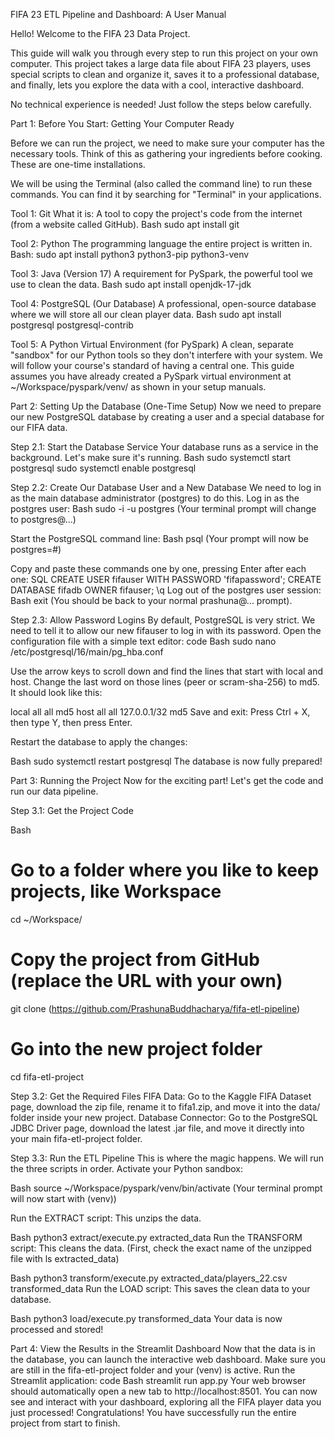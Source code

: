 FIFA 23 ETL Pipeline and Dashboard: A User Manual

Hello! Welcome to the FIFA 23 Data Project.

This guide will walk you through every step to run this project on your own computer. This project takes a large data file about FIFA 23 players, uses special scripts to clean and organize it, saves it to a professional database, and finally, lets you explore the data with a cool, interactive dashboard.

No technical experience is needed! Just follow the steps below carefully.

Part 1: Before You Start: Getting Your Computer Ready

Before we can run the project, we need to make sure your computer has the necessary tools. Think of this as gathering your ingredients before cooking. These are one-time installations.

We will be using the Terminal (also called the command line) to run these commands. You can find it by searching for "Terminal" in your applications.

Tool 1: Git
What it is: A tool to copy the project's code from the internet (from a website called GitHub).
Bash
sudo apt install git


Tool 2: Python
The programming language the entire project is written in.
Bash:
sudo apt install python3 python3-pip python3-venv


Tool 3: Java (Version 17)
 A requirement for PySpark, the powerful tool we use to clean the data.
Bash
sudo apt install openjdk-17-jdk

Tool 4: PostgreSQL (Our Database)
 A professional, open-source database where we will store all our clean player data.
Bash
sudo apt install postgresql postgresql-contrib

Tool 5: A Python Virtual Environment (for PySpark)
A clean, separate "sandbox" for our Python tools so they don't interfere with your system. We will follow your course's standard of having a central one.
This guide assumes you have already created a PySpark virtual environment at ~/Workspace/pyspark/venv/ as shown in your setup manuals.

Part 2: Setting Up the Database (One-Time Setup)
Now we need to prepare our new PostgreSQL database by creating a user and a special database for our FIFA data.

Step 2.1: Start the Database Service
Your database runs as a service in the background. Let's make sure it's running.
Bash
sudo systemctl start postgresql
sudo systemctl enable postgresql

Step 2.2: Create Our Database User and a New Database
We need to log in as the main database administrator (postgres) to do this.
Log in as the postgres user:
Bash
sudo -i -u postgres
(Your terminal prompt will change to postgres@...)

Start the PostgreSQL command line:
Bash
psql
(Your prompt will now be postgres=#)

Copy and paste these commands one by one, pressing Enter after each one:
SQL
CREATE USER fifauser WITH PASSWORD 'fifapassword';
CREATE DATABASE fifadb OWNER fifauser;
\q
Log out of the postgres user session:
Bash
exit
(You should be back to your normal prashuna@... prompt).

Step 2.3: Allow Password Logins
By default, PostgreSQL is very strict. We need to tell it to allow our new fifauser to log in with its password.
Open the configuration file with a simple text editor:
code
Bash
sudo nano /etc/postgresql/16/main/pg_hba.conf

Use the arrow keys to scroll down and find the lines that start with local and host.
Change the last word on those lines (peer or scram-sha-256) to md5. It should look like this:


local   all             all                                     md5
host    all             all             127.0.0.1/32            md5
Save and exit: Press Ctrl + X, then type Y, then press Enter.

Restart the database to apply the changes:

Bash
sudo systemctl restart postgresql
The database is now fully prepared!

Part 3: Running the Project
Now for the exciting part! Let's get the code and run our data pipeline.

Step 3.1: Get the Project Code

Bash
# Go to a folder where you like to keep projects, like Workspace
cd ~/Workspace/

# Copy the project from GitHub (replace the URL with your own)
git clone (https://github.com/PrashunaBuddhacharya/fifa-etl-pipeline)

# Go into the new project folder
cd fifa-etl-project

Step 3.2: Get the Required Files
FIFA Data: Go to the Kaggle FIFA Dataset page, download the zip file, rename it to fifa1.zip, and move it into the data/ folder inside your new project.
Database Connector: Go to the PostgreSQL JDBC Driver page, download the latest .jar file, and move it directly into your main fifa-etl-project folder.

Step 3.3: Run the ETL Pipeline
This is where the magic happens. We will run the three scripts in order.
Activate your Python sandbox:

Bash
source ~/Workspace/pyspark/venv/bin/activate
(Your terminal prompt will now start with (venv))

Run the EXTRACT script: This unzips the data.

Bash
python3 extract/execute.py extracted_data
Run the TRANSFORM script: This cleans the data.
(First, check the exact name of the unzipped file with ls extracted_data)

Bash
python3 transform/execute.py extracted_data/players_22.csv transformed_data
Run the LOAD script: This saves the clean data to your database.

Bash
python3 load/execute.py transformed_data
Your data is now processed and stored!

Part 4: View the Results in the Streamlit Dashboard
Now that the data is in the database, you can launch the interactive web dashboard.
Make sure you are still in the fifa-etl-project folder and your (venv) is active.
Run the Streamlit application:
code
Bash
streamlit run app.py
Your web browser should automatically open a new tab to http://localhost:8501.
You can now see and interact with your dashboard, exploring all the FIFA player data you just processed!
Congratulations! You have successfully run the entire project from start to finish.
